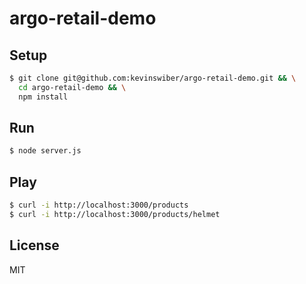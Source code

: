 # argo-retail-demo

## Setup

```bash
$ git clone git@github.com:kevinswiber/argo-retail-demo.git && \
  cd argo-retail-demo && \
  npm install
```

## Run

```bash
$ node server.js
```

## Play

```bash
$ curl -i http://localhost:3000/products
$ curl -i http://localhost:3000/products/helmet
```

## License

MIT
